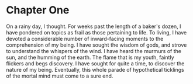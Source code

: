 # Chapter One

On a rainy day, I thought. For weeks past the length of a baker's dozen, I have pondered on topics as frail as those pertaining to life. To living, I have devoted a considerable number of inward-facing moments to the comprehension of my being. I have sought the wisdom of gods, and strove to understand the whispers of the wind. I have heard the murmurs of the sun, and the humming of the earth. The flame that is my youth, faintly flickers and begs discovery. I have sought for quite a time, to discover the nature of my being. Eventually, this whole parade of hypothetical ticklings of the mortal mind must come to a sure end.

